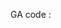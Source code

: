 GA code : 
<pre>
<code>
  <!-- Global site tag (gtag.js) - Google Analytics -->
  <script async src="https://www.googletagmanager.com/gtag/js?id=G-3812E8LV40"></script>
  <script>
    window.dataLayer = window.dataLayer || [];
    function gtag(){dataLayer.push(arguments);}
    gtag('js', new Date());

    gtag('config', 'G-3812E8LV40');
    </script>
</code>
</pre>